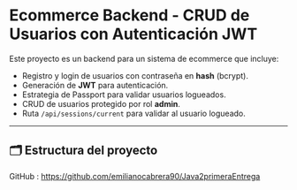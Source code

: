 # Ecommerce Backend - CRUD de Usuarios con Autenticación JWT

Este proyecto es un backend para un sistema de ecommerce que incluye:

- Registro y login de usuarios con contraseña en **hash** (bcrypt).
- Generación de **JWT** para autenticación.
- Estrategia de Passport para validar usuarios logueados.
- CRUD de usuarios protegido por rol **admin**.
- Ruta `/api/sessions/current` para validar al usuario logueado.

---

## 🗂 Estructura del proyecto

GitHub : https://github.com/emilianocabrera90/Java2primeraEntrega